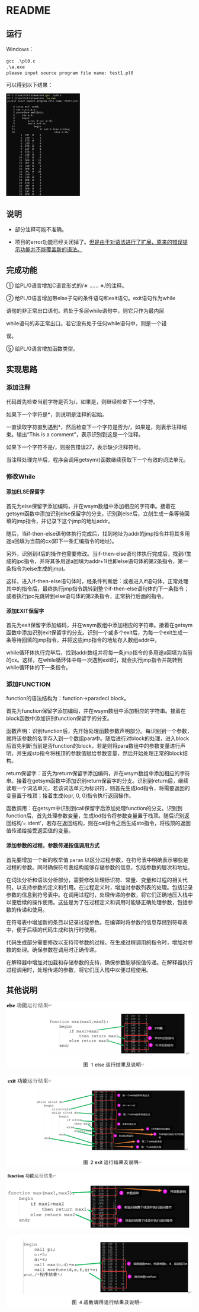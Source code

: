 # README

## 运行

Windows：

```shell
gcc .\pl0.c
.\a.exe
please input source program file name: test1.pl0
```

可以得到以下结果：

<img src="./README.assets/image-20250317223941837.png" alt="image-20250317223941837" style="zoom:33%;" />



## 说明

- 部分注释可能不准确。

- 项目的error功能已经关闭掉了。<u>但是由于对语法进行了扩展，原来的错误提示功能并不能覆盖新的语法。</u>


## 完成功能

① 给PL/0语言增加C语言形式的/∗ …… ∗/的注释。 

② 给PL/0语言增加带else子句的条件语句和exit语句。exit语句作为while

语句的非正常出口语句。若处于多层while语句中，则它只作为最内层

while语句的非正常出口。若它没有处于任何while语句中，则是一个错

误。 

⑤ 给PL/0语言增加函数类型。

## 实现思路

### 添加注释

代码首先检查当前字符是否为/，如果是，则继续检查下一个字符。

如果下一个字符是*，则说明是注释的起始。

一直读取字符直到遇到*，然后检查下一个字符是否为/，如果是，则表示注释结束。输出“This is a comment”，表示识别到这是一个注释。

如果下一个字符不是/，则报告错误27，表示缺少注释符号。

当注释处理完毕后，程序会调用getsym()函数继续获取下一个有效的词法单元。

### 修改While

#### 添加ELSE保留字

首先为else保留字添加编码，并在wsym数组中添加相应的字符串。接着在getsym函数中添加识别else保留字的分支，识别到else后，立刻生成一条等待回填的jmp指令，并记录下这个jmp的地址addr。

随后，当if-then-else语句体执行完成后，找到地址为addr的jmp指令并将其多用途a回填为当前的cx(即下一条汇编指令的地址)。

另外，识别到if后的操作也需要修改。当if-then-else语句体执行完成后，找到if生成的jpc指令，并将其多用途a回填为addr+1(也即else语句体的第2条指令，第一条指令为else生成的jmp)。

这样，进入if-then-else语句体时，经条件判断后：或者进入if语句体，正常处理其中的指令后，最终执行jmp指令跳转到整个if-then-else语句体的下一条指令；或者执行jpc先跳转到else语句体的第2条指令，正常执行后面的指令。

#### 添加EXIT保留字

首先为exit保留字添加编码，并在wsym数组中添加相应的字符串。接着在getsym函数中添加识别exit保留字的分支。识别一个或多个exit后，为每一个exit生成一条等待回填的jmp指令，并将这些jmp指令的地址存入数组addr中。

while循环体执行完毕后，找到addr数组并将每一条jmp指令的多用途a回填为当前的cx。这样，在while循环体中每一次遇到exit时，就会执行jmp指令并跳转到while循环体的下一条指令。

### 添加FUNCTION

function的语法结构为：function->paradecl block。

首先为function保留字添加编码，并在wsym数组中添加相应的字符串。接着在block函数中添加识别function保留字的分支。

函数声明：识别function后，先开始处理函数参数声明部分。每识别到一个参数，就将该参数的名字存入到一个数组para中。随后进行对block的处理，进入block后首先判断当前是否function的block，若是则将para数组中的参数变量进行声明，并生成sto指令将栈顶的参数值赋给参数变量，然后开始处理正常的block结构。

return保留字：首先为return保留字添加编码，并在wsym数组中添加相应的字符串。接着在getsym函数中添加识别return保留字的分支。识别到return后，继续读取一个词法单元，若该词法单元为标识符，则首先生成lod指令，将需要返回的变量置于栈顶；接着生成(opr, 0, 0)指令执行返回操作。

函数调用：在getsym中识别到call保留字后添加处理function的分支。识别到function后，首先处理参数变量，生成lod指令将参数变量置于栈顶。随后识别返回结构’= ident’，若存在返回结构，则在cal指令之后生成sto指令，将栈顶的返回值传递给接受返回值的变量。

#### 添加参数的过程，参数传递按值调用方式

首先要增加一个新的枚举值 `param` 以区分过程参数，在符号表中明确表示哪些是过程的参数。同时确保符号表结构能够存储参数的信息，包括参数的层次和地址。

在词法分析和语法分析部分，需要修改处理标识符、常量、变量和过程的相关代码，以支持参数的定义和引用。在过程定义时，增加对参数列表的处理。包括记录参数的信息到符号表中。在调用过程时，处理传递的参数，将它们正确地压入栈中以便后续的操作使用。这些是为了在过程定义和调用时能够正确处理参数，包括参数的传递和使用。

在符号表中增加新的条目以记录过程参数。在编译时将参数的信息存储到符号表中，便于后续的代码生成和执行时使用。

代码生成部分需要修改以支持带参数的过程。在生成过程调用的指令时，增加对参数的处理。确保参数在调用时正确传递。

在解释器中增加对加载和存储参数的支持，确保参数能够按值传递。在解释器执行过程调用时，处理传递的参数，将它们压入栈中以便过程使用。

## 其他说明

![image-20250317223304096](./README.assets/image-20250317223304096.png)

![image-20250317223315998](./README.assets/image-20250317223315998.png)

![image-20250317223324550](./README.assets/image-20250317223324550.png)

![image-20250317223331483](./README.assets/image-20250317223331483.png)
